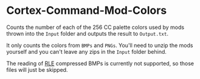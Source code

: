 # Cortex-Command-Mod-Colors

Counts the number of each of the 256 CC palette colors used by mods thrown into the `Input` folder and outputs the result to `Output.txt`.

It only counts the colors from `BMPs` and `PNGs`. You'll need to unzip the mods yourself and you can't leave any zips in the `Input` folder behind.

The reading of [RLE](https://en.wikipedia.org/wiki/Run-length_encoding) compressed BMPs is currently not supported, so those files will just be skipped.